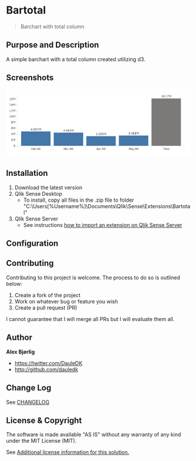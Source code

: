 # Bartotal
> Barchart with total column

## Purpose and Description
A simple barchart with a total column created utilizing d3.

## Screenshots

![Alt text](/src/lib/images/bartotal_1.PNG?raw=true "Bartotal")

## Installation

1. Download the latest version
2. Qlik Sense Desktop
	* To install, copy all files in the .zip file to folder "C:\Users\[%Username%]\Documents\Qlik\Sense\Extensions\Bartotal"
3. Qlik Sense Server
	* See instructions [how to import an extension on Qlik Sense Server](https://help.qlik.com/sense/en-us/developer/#../Subsystems/Extensions/Content/Howtos/deploy-extensions.htm)

## Configuration

## Contributing
Contributing to this project is welcome. The process to do so is outlined below:

1. Create a fork of the project
2. Work on whatever bug or feature you wish
3. Create a pull request (PR)

I cannot guarantee that I will merge all PRs but I will evaluate them all.

## Author

**Alex Bjørlig**
* https://twitter.com/DauleDK
* http://github.com/dauledk


## Change Log

See [CHANGELOG](CHANGELOG.yml)

## License & Copyright
The software is made available "AS IS" without any warranty of any kind under the MIT License (MIT).

See [Additional license information for this solution.](LICENSE.md)
